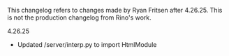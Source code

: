 This changelog refers to changes made by Ryan Fritsen after 4.26.25.
This is not the production changelog from Rino's work.

4.26.25
- Updated /server/interp.py to import HtmlModule